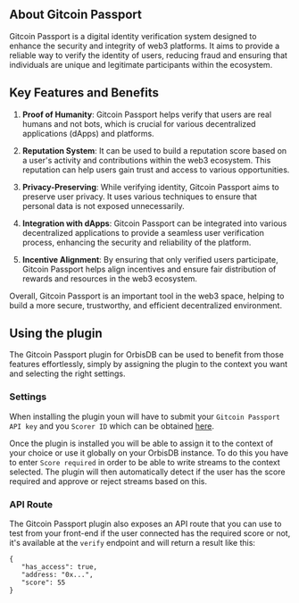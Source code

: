## About Gitcoin Passport

Gitcoin Passport is a digital identity verification system designed to enhance the security and integrity of web3 platforms. It aims to provide a reliable way to verify the identity of users, reducing fraud and ensuring that individuals are unique and legitimate participants within the ecosystem.

## Key Features and Benefits

1. **Proof of Humanity**: Gitcoin Passport helps verify that users are real humans and not bots, which is crucial for various decentralized applications (dApps) and platforms.

2. **Reputation System**: It can be used to build a reputation score based on a user's activity and contributions within the web3 ecosystem. This reputation can help users gain trust and access to various opportunities.

3. **Privacy-Preserving**: While verifying identity, Gitcoin Passport aims to preserve user privacy. It uses various techniques to ensure that personal data is not exposed unnecessarily.

4. **Integration with dApps**: Gitcoin Passport can be integrated into various decentralized applications to provide a seamless user verification process, enhancing the security and reliability of the platform.

5. **Incentive Alignment**: By ensuring that only verified users participate, Gitcoin Passport helps align incentives and ensure fair distribution of rewards and resources in the web3 ecosystem.

Overall, Gitcoin Passport is an important tool in the web3 space, helping to build a more secure, trustworthy, and efficient decentralized environment.

## Using the plugin

The Gitcoin Passport plugin for OrbisDB can be used to benefit from those features effortlessly, simply by assigning the plugin to the context you want and selecting the right settings.

### Settings

When installing the plugin youn will have to submit your `Gitcoin Passport API key` and you `Scorer ID` which can be obtained [here]("https://www.scorer.gitcoin.co/").

Once the plugin is installed you will be able to assign it to the context of your choice or use it globally on your OrbisDB instance. To do this you have to enter `Score required` in order to be able to write streams to the context selected. The plugin will then automatically detect if the user has the score required and approve or reject streams based on this.

### API Route

The Gitcoin Passport plugin also exposes an API route that you can use to test from your front-end if the user connected has the required score or not, it's available at the `verify` endpoint and will return a result like this:

```
{
   "has_access": true,
   "address: "0x...",
   "score": 55
}
```